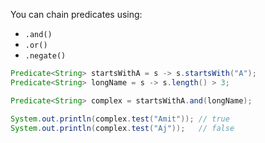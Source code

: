 You can chain predicates using:
 - `.and()`
 - `.or()`
 - `.negate()`

```java
Predicate<String> startsWithA = s -> s.startsWith("A");
Predicate<String> longName = s -> s.length() > 3;

Predicate<String> complex = startsWithA.and(longName);

System.out.println(complex.test("Amit")); // true
System.out.println(complex.test("Aj"));   // false
```
